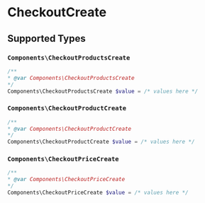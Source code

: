 # CheckoutCreate


## Supported Types

### `Components\CheckoutProductsCreate`

```php
/**
* @var Components\CheckoutProductsCreate
*/
Components\CheckoutProductsCreate $value = /* values here */
```

### `Components\CheckoutProductCreate`

```php
/**
* @var Components\CheckoutProductCreate
*/
Components\CheckoutProductCreate $value = /* values here */
```

### `Components\CheckoutPriceCreate`

```php
/**
* @var Components\CheckoutPriceCreate
*/
Components\CheckoutPriceCreate $value = /* values here */
```

